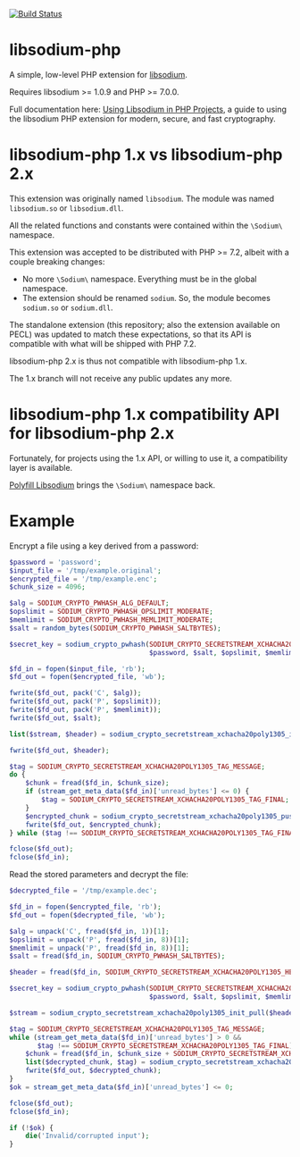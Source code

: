 [![Build Status](https://travis-ci.org/jedisct1/libsodium-php.svg?branch=master)](https://travis-ci.org/jedisct1/libsodium-php?branch=master)

libsodium-php
=============

A simple, low-level PHP extension for [libsodium](https://github.com/jedisct1/libsodium).

Requires libsodium >= 1.0.9 and PHP >= 7.0.0.

Full documentation here:
[Using Libsodium in PHP Projects](https://paragonie.com/book/pecl-libsodium),
a guide to using the libsodium PHP extension for modern, secure, and
fast cryptography.

libsodium-php 1.x vs libsodium-php 2.x
======================================

This extension was originally named `libsodium`. The module was named
`libsodium.so` or `libsodium.dll`.

All the related functions and constants were contained within the
`\Sodium\` namespace.

This extension was accepted to be distributed with PHP >= 7.2, albeit
with a couple breaking changes:

- No more `\Sodium\` namespace. Everything must be in the global
namespace.
- The extension should be renamed `sodium`. So, the module becomes
`sodium.so` or `sodium.dll`.

The standalone extension (this repository; also the extension
available on PECL) was updated to match these expectations, so that
its API is compatible with what will be shipped with PHP 7.2.

libsodium-php 2.x is thus not compatible with libsodium-php 1.x.

The 1.x branch will not receive any public updates any more.

libsodium-php 1.x compatibility API for libsodium-php 2.x
==========================================================

Fortunately, for projects using the 1.x API, or willing to use it, a
compatibility layer is available.

[Polyfill Libsodium](https://github.com/mollie/polyfill-libsodium)
brings the `\Sodium\` namespace back.

Example
=======

Encrypt a file using a key derived from a password:

```php
$password = 'password';
$input_file = '/tmp/example.original';
$encrypted_file = '/tmp/example.enc';
$chunk_size = 4096;

$alg = SODIUM_CRYPTO_PWHASH_ALG_DEFAULT;
$opslimit = SODIUM_CRYPTO_PWHASH_OPSLIMIT_MODERATE;
$memlimit = SODIUM_CRYPTO_PWHASH_MEMLIMIT_MODERATE;
$salt = random_bytes(SODIUM_CRYPTO_PWHASH_SALTBYTES);

$secret_key = sodium_crypto_pwhash(SODIUM_CRYPTO_SECRETSTREAM_XCHACHA20POLY1305_KEYBYTES,
                                   $password, $salt, $opslimit, $memlimit, $alg);

$fd_in = fopen($input_file, 'rb');
$fd_out = fopen($encrypted_file, 'wb');

fwrite($fd_out, pack('C', $alg));
fwrite($fd_out, pack('P', $opslimit));
fwrite($fd_out, pack('P', $memlimit));
fwrite($fd_out, $salt);

list($stream, $header) = sodium_crypto_secretstream_xchacha20poly1305_init_push($secret_key);

fwrite($fd_out, $header);

$tag = SODIUM_CRYPTO_SECRETSTREAM_XCHACHA20POLY1305_TAG_MESSAGE;
do {
    $chunk = fread($fd_in, $chunk_size);
    if (stream_get_meta_data($fd_in)['unread_bytes'] <= 0) {
        $tag = SODIUM_CRYPTO_SECRETSTREAM_XCHACHA20POLY1305_TAG_FINAL;
    }
    $encrypted_chunk = sodium_crypto_secretstream_xchacha20poly1305_push($stream, $chunk, '', $tag);
    fwrite($fd_out, $encrypted_chunk);
} while ($tag !== SODIUM_CRYPTO_SECRETSTREAM_XCHACHA20POLY1305_TAG_FINAL);

fclose($fd_out);
fclose($fd_in);
```

Read the stored parameters and decrypt the file:

```php
$decrypted_file = '/tmp/example.dec';

$fd_in = fopen($encrypted_file, 'rb');
$fd_out = fopen($decrypted_file, 'wb');

$alg = unpack('C', fread($fd_in, 1))[1];
$opslimit = unpack('P', fread($fd_in, 8))[1];
$memlimit = unpack('P', fread($fd_in, 8))[1];
$salt = fread($fd_in, SODIUM_CRYPTO_PWHASH_SALTBYTES);

$header = fread($fd_in, SODIUM_CRYPTO_SECRETSTREAM_XCHACHA20POLY1305_HEADERBYTES);

$secret_key = sodium_crypto_pwhash(SODIUM_CRYPTO_SECRETSTREAM_XCHACHA20POLY1305_KEYBYTES,
                                   $password, $salt, $opslimit, $memlimit, $alg);

$stream = sodium_crypto_secretstream_xchacha20poly1305_init_pull($header, $secret_key);

$tag = SODIUM_CRYPTO_SECRETSTREAM_XCHACHA20POLY1305_TAG_MESSAGE;
while (stream_get_meta_data($fd_in)['unread_bytes'] > 0 &&
       $tag !== SODIUM_CRYPTO_SECRETSTREAM_XCHACHA20POLY1305_TAG_FINAL) {
    $chunk = fread($fd_in, $chunk_size + SODIUM_CRYPTO_SECRETSTREAM_XCHACHA20POLY1305_ABYTES);
    list($decrypted_chunk, $tag) = sodium_crypto_secretstream_xchacha20poly1305_pull($stream, $chunk);
    fwrite($fd_out, $decrypted_chunk);
}
$ok = stream_get_meta_data($fd_in)['unread_bytes'] <= 0;

fclose($fd_out);
fclose($fd_in);

if (!$ok) {
    die('Invalid/corrupted input');
}
```
